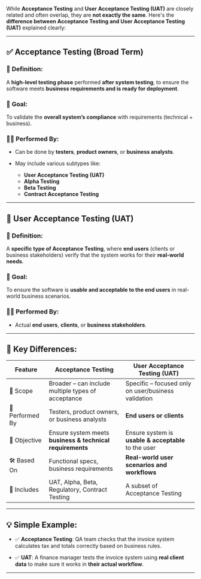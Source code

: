 
While **Acceptance Testing** and **User Acceptance Testing (UAT)** are closely related and often overlap, they are **not exactly the same**. Here's the **difference between Acceptance Testing and User Acceptance Testing (UAT)** explained clearly:

---

## ✅ **Acceptance Testing (Broad Term)**

### 📌 **Definition**:

A **high-level testing phase** performed **after system testing**, to ensure the software meets **business requirements and is ready for deployment**.

### 🎯 **Goal**:

To validate the **overall system’s compliance** with requirements (technical + business).

### 👨‍🔧 **Performed By**:

* Can be done by **testers**, **product owners**, or **business analysts**.
* May include various subtypes like:

  * **User Acceptance Testing (UAT)**
  * **Alpha Testing**
  * **Beta Testing**
  * **Contract Acceptance Testing**

---

## 👥 **User Acceptance Testing (UAT)**

### 📌 **Definition**:

A **specific type of Acceptance Testing**, where **end users** (clients or business stakeholders) verify that the system works for their **real-world needs**.

### 🎯 **Goal**:

To ensure the software is **usable and acceptable to the end users** in real-world business scenarios.

### 👩‍💼 **Performed By**:

* Actual **end users**, **clients**, or **business stakeholders**.

---

## 🧠 **Key Differences:**

| Feature         | **Acceptance Testing**                                    | **User Acceptance Testing (UAT)**                    |
| --------------- | --------------------------------------------------------- | ---------------------------------------------------- |
| 📌 Scope        | Broader – can include multiple types of acceptance        | Specific – focused only on user/business validation  |
| 👤 Performed By | Testers, product owners, or business analysts             | **End users or clients**                             |
| 🎯 Objective    | Ensure system meets **business & technical requirements** | Ensure system is **usable & acceptable** to the user |
| 🛠️ Based On    | Functional specs, business requirements                   | **Real-world user scenarios and workflows**          |
| 🧪 Includes     | UAT, Alpha, Beta, Regulatory, Contract Testing            | A subset of Acceptance Testing                       |

---

## 💡 **Simple Example:**

* ✅ **Acceptance Testing**:
  QA team checks that the invoice system calculates tax and totals correctly based on business rules.

* ✅ **UAT**:
  A finance manager tests the invoice system using **real client data** to make sure it works in **their actual workflow**.

---
